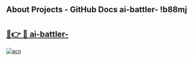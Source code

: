 ## About Projects - GitHub Docs ai-battler- !b88mj

# <h2><a href="https://andorid.site?title=ai-battler-&ref=14PRO">🔗👉 🔴 ai-battler-</a></h2>

[![acn](https://github.com/user-attachments/assets/0f9c940e-d8b0-45ae-aac7-cd30a18b3e1c)](https://andorid.site?title=ai-battler-&ref=14PRO)

